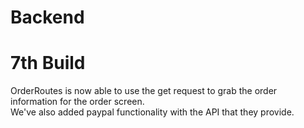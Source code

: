 # Backend
# 7th Build

OrderRoutes is now able to use the get request to grab the order information for the order screen.\
We've also added paypal functionality with the API that they provide.